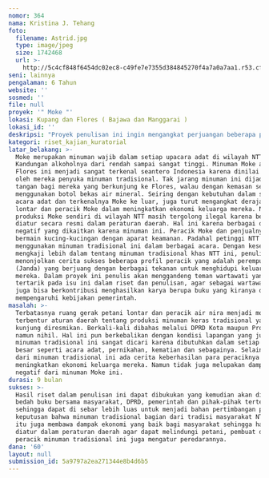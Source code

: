 ```yaml
---
nomor: 364
nama: Kristina J. Tehang
foto:
  filename: Astrid.jpg
  type: image/jpeg
  size: 1742468
  url: >-
    http://5c4cf848f6454dc02ec8-c49fe7e7355d384845270f4a7a0a7aa1.r53.cf2.rackcdn.com/517d98fc-a187-494d-b8ec-3aa03dd13774/Astrid.jpg
seni: lainnya
pengalaman: 6 Tahun
website: ''
sosmed: ''
file: null
proyek: '" Moke "'
lokasi: Kupang dan Flores ( Bajawa dan Manggarai )
lokasi_id: ''
deskripsi: "Proyek penulisan ini ingin mengangkat perjuangan beberapa petani lontar yang mencari alternatif selain membuat gula, mereka juga membuat minuman tradisional yang biasa dikenal dengan nama sopi untuk wilayah Timor atau Moke untuk wilayah Flores. Dimana Sopi atau Moke ini memiliki kadar alkohol dari yang rendah hingga tinggi. Namun dibalik kontroversi pelarangan produksi dan peredaran minuman keras tradisional ini, ada tradisi yang melekat dalam setiap upacara adat masyarakat NTT sejak jaman dahulu hingga kini. Tidak hanya itu, dari penjualan minuman ini kenyataannya dapat membantu banyak petani dan pembuat Moke dalam meningkatkan ekonomi keluarga.\r\nHal ini mendorong penulis ingin menyampaikan kepada masyarakat luas tentang alternatif dalam pertanian, adapun gambaran potret keberhasilan beberapa petani lontar dan peracik air nira menjadi Moke berhasil menghantarkan anak mereka hingga ke pendidikan perguruan tinggi. Selain itu kepada pengambil kebijakan bahwa moke yang merupakan minuman keras tradisional juga telah memberi dampak positif pada masyarakat menjadi mandiri dan berhasil mensejahterakan keluarga mereka. Dalam penulisan buku ini, penulis juga akan menyampaikan sejarah minuman tradisional Moke, proses pembuatannya serta tradisi sebagai minuman wajib dalam setiap acara adat di NTT ( penulis mengambil representatif yaitu wilayah Kupang dan Bajawa, Manggarai Flores. Selanjutnya kajian sosial budaya dan pertanian dari para pakar ( akademisi )."
kategori: riset_kajian_kuratorial
latar_belakang: >-
  Moke merupakan minuman wajib dalam setiap upacara adat di wilayah NTT.
  Kandungan alkoholnya dari rendah sampai sangat tinggi. Minuman Moke asal
  Flores ini menjadi sangat terkenal seantero Indonesia karena dinilai terbaik
  oleh mereka penyuka minuman tradisional. Tak jarang minuman ini dijadikan buah
  tangan bagi mereka yang berkunjung ke Flores, walau dengan kemasan seadanya
  menggunakan botol bekas air mineral. Seiring dengan kebutuhan dalam setiap
  acara adat dan terkenalnya Moke ke luar, juga turut mengangkat derajat petani
  lontar dan peracik Moke dalam meningkatkan ekonomi keluarga mereka. Namun
  produksi Moke sendiri di wilayah NTT masih tergolong ilegal karena belum
  diatur secara resmi dalam peraturan daerah. Hal ini karena berbagai dampak
  negatif yang dikaitkan karena minuman ini. Peracik Moke dan penjualnya seperti
  bermain kucing-kucingan dengan aparat keamanan. Padahal petinggi NTT juga
  menggunakan minuman tradisional ini dalam berbagai acara. Dengan kesempatan
  mengkaji lebih dalam tentang minuman tradisional khas NTT ini, penulis ingin
  menonjolkan cerita sukses beberapa profil peracik yang adalah perempuan
  (Janda) yang berjuang dengan berbagai tekanan untuk menghidupi keluarga
  mereka. Dalam proyek ini penulis akan menggandeng teman wartawati yang
  tertarik pada isu ini dalam riset dan penulisan, agar sebagai wartawati daerah
  juga bisa berkontribusi menghasilkan karya berupa buku yang kiranya dapat
  mempengaruhi kebijakan pemerintah.
masalah: >-
  Terbatasnya ruang gerak petani lontar dan peracik air nira menjadi moke karena
  terbentur aturan daerah tentang produksi minuman keras tradisional yang tak
  kunjung diresmikan. Berkali-kali dibahas melalui DPRD Kota maupun Provinsi
  namun nihil. Hal ini pun berkebalikan dengan kondisi lapangan yang justru
  minuman tradisional ini sangat dicari karena dibutuhkan dalam setiap upacara
  besar seperti acara adat, pernikahan, kematian dan sebagainya. Selain itu,
  dari minuman tradisional ini ada cerita keberhasilan para peraciknya dalam
  meningkatkan ekonomi keluarga mereka. Namun tidak juga melupakan dampak
  negatif dari minuman Moke ini.
durasi: 9 bulan
sukses: >-
  Hasil riset dalam penulisan ini dapat dibukukan yang kemudian akan dilakukan
  bedah buku bersama masyarakat, DPRD, pemerintah dan pihak-pihak tertentu,
  sehingga dapat di sebar lebih luas untuk menjadi bahan pertimbangan pengambil
  keputusan bahwa minuman tradisional bagian dari tradisi masyarakat NTT. Selain
  itu juga membawa dampak ekonomi yang baik bagi masyarakat sehingga harus
  diatur dalam peraturan daerah agar dapat melindungi petani, pembuat dan
  peracik minuman tradisional ini juga mengatur peredarannya.
dana: '60'
layout: null
submission_id: 5a9797a2ea271344e8b4d6b5
---
```

